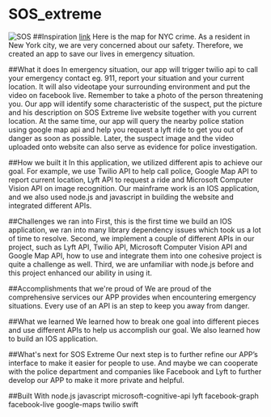 # SOS_extreme
![SOS](https://github.com/micklinISgood/SOS_extreme/blob/master/Images/sos.png)
##Inspiration
[link](https://maps.nyc.gov/crime/) Here is the map for NYC crime. As a resident in New York city, we are very concerned about our safety. Therefore, we created an app to save our lives in emergency situation.

##What it does
In emergency situation, our app will trigger twilio api to call your emergency contact eg. 911, report your situation and your current location. It will also videotape your surrounding environment and put the video on facebook live. Remember to take a photo of the person threatening you. Our app will identify some characteristic of the suspect, put the picture and his description on SOS Extreme live website together with you current location. At the same time, our app will query the nearby police station using google map api and help you request a lyft ride to get you out of danger as soon as possible. Later, the suspect image and the video uploaded onto website can also serve as evidence for police investigation.

##How we built it
In this application, we utilized different apis to achieve our goal. For example, we use Twilio API to help call police, Google Map API to report current location, Lyft API to request a ride and Microsoft Computer Vision API on image recognition. Our mainframe work is an IOS application, and we also used node.js and javascript in building the website and integrated different APIs.

##Challenges we ran into
First, this is the first time we build an IOS application, we ran into many library dependency issues which took us a lot of time to resolve. Second, we implement a couple of different APIs in our project, such as Lyft API, Twilio API, Microsoft Computer Vision API and Google Map API, how to use and integrate them into one cohesive project is quite a challenge as well. Third, we are unfamiliar with node.js before and this project enhanced our ability in using it.

##Accomplishments that we're proud of
We are proud of the comprehensive services our APP provides when encountering emergency situations. Every use of an API is an step to keep you away from danger.

##What we learned
We learned how to break one goal into different pieces and use different APIs to help us accomplish our goal. We also learned how to build an IOS application.

##What's next for SOS Extreme
Our next step is to further refine our APP’s interface to make it easier for people to use. And maybe we can cooperate with the police department and companies like Facebook and Lyft to further develop our APP to make it more private and helpful.

##Built With
node.js
javascript
microsoft-cognitive-api
lyft
facebook-graph
facebook-live
google-maps
twilio
swift
